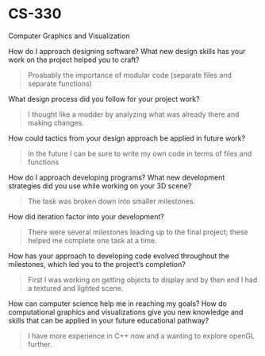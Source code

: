 # CS-330
Computer Graphics and Visualization

How do I approach designing software?
What new design skills has your work on the project helped you to craft?
> Proabably the importance of modular code (separate files and separate functions)

What design process did you follow for your project work?
> I thought like a modder by analyzing what was already there and making changes.

How could tactics from your design approach be applied in future work?
> In the future I can be sure to write my own code in terms of files and functions

How do I approach developing programs?
What new development strategies did you use while working on your 3D scene?
> The task was broken down into smaller milestones.

How did iteration factor into your development?
> There were several milestones leading up to the final project; these helped me complete one task at a time.

How has your approach to developing code evolved throughout the milestones, which led you to the project’s completion?
> First I was working on getting objects to display and by then end I had a textured and lighted scene.

How can computer science help me in reaching my goals?
How do computational graphics and visualizations give you new knowledge and skills that can be applied in your future educational pathway?
> I have more experience in C++ now and a wanting to explore openGL further.
